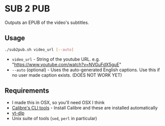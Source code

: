 # SUB 2 PUB 

Outputs an EPUB of the video's subtitles.

## Usage

```bash
./sub2pub.sh video_url [--auto]
```

* `video_url` - String of the youtube URL. e.g. "https://www.youtube.com/watch?v=NVGuFdX5guE"
* `--auto` (optional) - Uses the auto-generated English captions. Use this if no user made caption exists. (DOES NOT WORK YET)

## Requirements

* I made this in OSX, so you'll need OSX I think
* [Calibre's CLI tools](https://manual.calibre-ebook.com/generated/en/cli-index.html) - Install Calibre and these are installed automatically
* [yt-dlp](https://github.com/yt-dlp/yt-dlp)
* Unix suite of tools (`sed`, `perl` in particular)

